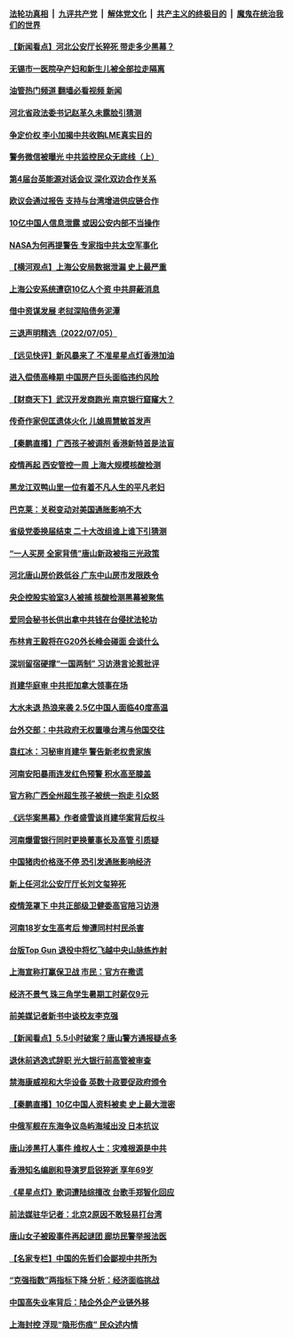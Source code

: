 ####  [法轮功真相](../../../../basic/blob/master/README.md?t=07061631) &nbsp;|&nbsp; [九评共产党](../../../../9ping.md/blob/master/README.md?t=07061631) &nbsp;|&nbsp; [解体党文化](../../../../jtdwh.md/blob/master/README.md?t=07061631)  &nbsp;|&nbsp; [共产主义的终极目的](../../../../gczydzjmd.md/blob/master/README.md?t=07061631) &nbsp;|&nbsp; [魔鬼在统治我们的世界](../../../../mgztzwmdsj.md/blob/master/README.md?t=07061631) 

#### [【新闻看点】河北公安厅长猝死 带走多少黑幕？](../pages/nsc413/n13774333.md?t=07061631) 

#### [无锡市一医院孕产妇和新生儿被全部拉走隔离](../pages/nsc413/n13774701.md?t=07061631) 

#### [油管热门频道 翻墙必看视频 新闻](http://45.76.130.85:81/youtube.html?07061631)

#### [河北省政法委书记赵革久未露脸引猜测](../pages/nsc413/n13774573.md?t=07061631) 

#### [争定价权 李小加揭中共收购LME真实目的](../pages/nsc413/n13774609.md?t=07061631) 

#### [警务微信被曝光 中共监控民众无底线（上）](../pages/nsc413/n13774420.md?t=07061631) 


#### [第4届台英能源对话会议 深化双边合作关系](../pages/nsc413/n13774495.md?t=07061631) 

#### [欧议会通过报告 支持与台湾增进供应链合作](../pages/nsc413/n13774466.md?t=07061631) 

#### [10亿中国人信息泄露 或因公安内部不当操作](../pages/nsc413/n13774417.md?t=07061631) 

#### [NASA为何再提警告 专家指中共太空军事化](../pages/nsc413/n13774393.md?t=07061631) 

#### [【横河观点】上海公安局数据泄漏 史上最严重](../pages/nsc413/n13774347.md?t=07061631) 

#### [上海公安系统遭窃10亿人个资 中共屏蔽消息](../pages/nsc413/n13774299.md?t=07061631) 

#### [借中资谋发展 老挝深陷债务泥潭](../pages/nsc413/n13774386.md?t=07061631) 

#### [三退声明精选（2022/07/05）](../pages/nsc413/n13774378.md?t=07061631) 

#### [【远见快评】新风暴来了 不准星星点灯香港加油](../pages/nsc413/n13774321.md?t=07061631) 

#### [进入偿债高峰期 中国房产巨头面临违约风险](../pages/nsc413/n13774314.md?t=07061631) 

#### [【财商天下】武汉开发商跑光 南京银行窟窿大？](../pages/nsc413/n13774272.md?t=07061631) 

#### [传奇作家倪匡遗体火化 儿媳周慧敏首发声](../pages/nsc413/n13774312.md?t=07061631) 

#### [【秦鹏直播】广西孩子被调剂 香港新特首是法盲](../pages/nsc413/n13774340.md?t=07061631) 

#### [疫情再起 西安管控一周 上海大规模核酸检测](../pages/nsc413/n13774283.md?t=07061631) 

#### [黑龙江双鸭山里一位有着不凡人生的平凡老妇](../pages/nsc413/n13774224.md?t=07061631) 

#### [巴克莱：关税变动对美国通胀影响不大](../pages/nsc413/n13774227.md?t=07061631) 

#### [省级党委换届结束 二十大改组谁上谁下引猜测](../pages/nsc413/n13774231.md?t=07061631) 

#### [“一人买房 全家背债”唐山新政被指三光政策](../pages/nsc413/n13774239.md?t=07061631) 

#### [河北唐山房价跌低谷 广东中山房市发限跌令](../pages/nsc413/n13774050.md?t=07061631) 

#### [央企控股实验室3人被捕 核酸检测黑幕被聚焦](../pages/nsc413/n13774152.md?t=07061631) 

#### [爱同会秘书长供出拿中共钱在台侵扰法轮功](../pages/nsc413/n13773953.md?t=07061631) 

#### [布林肯王毅将在G20外长峰会碰面 会谈什么](../pages/nsc413/n13774153.md?t=07061631) 

#### [深圳留宿硬撑“一国两制” 习访港言论惹批评](../pages/nsc413/n13774168.md?t=07061631) 

#### [肖建华庭审 中共拒加拿大领事在场](../pages/nsc413/n13774155.md?t=07061631) 

#### [大水未退 热浪来袭 2.5亿中国人面临40度高温](../pages/nsc413/n13774061.md?t=07061631) 

#### [台外交部：中共政府无权置喙台湾与他国交往](../pages/nsc413/n13773963.md?t=07061631) 

#### [袁红冰：习秘审肖建华 警告新老权贵家族](../pages/nsc413/n13774091.md?t=07061631) 

#### [河南安阳暴雨连发红色预警 积水高至膝盖](../pages/nsc413/n13774003.md?t=07061631) 

#### [官方称广西全州超生孩子被统一抱走 引众怒](../pages/nsc413/n13773980.md?t=07061631) 

#### [《远华案黑幕》作者盛雪谈肖建华案背后权斗](../pages/nsc413/n13773995.md?t=07061631) 

#### [河南爆雷银行同时更换董事长及高管 引质疑](../pages/nsc413/n13773966.md?t=07061631) 

#### [中国猪肉价格涨不停 恐引发通胀影响经济](../pages/nsc413/n13773973.md?t=07061631) 

#### [新上任河北公安厅厅长刘文玺猝死](../pages/nsc413/n13773972.md?t=07061631) 

#### [疫情笼罩下 中共正部级卫健委高官陪习访港](../pages/nsc413/n13773801.md?t=07061631) 

#### [河南18岁女生高考后 惨遭同村村民杀害](../pages/nsc413/n13773887.md?t=07061631) 

#### [台版Top Gun 退役中将忆飞越中央山脉练炸射](../pages/nsc413/n13773720.md?t=07061631) 

#### [上海宣称打赢保卫战 市民：官方在撒谎](../pages/nsc413/n13773851.md?t=07061631) 

#### [经济不景气 珠三角学生暑期工时薪仅9元](../pages/nsc413/n13773780.md?t=07061631) 

#### [前美媒记者新书中谈校友李克强](../pages/nsc413/n13773712.md?t=07061631) 

#### [【新闻看点】5.5小时破案？唐山警方通报疑点多](../pages/nsc413/n13773559.md?t=07061631) 


#### [退休前逃逸式辞职 光大银行前高管被审查](../pages/nsc413/n13773639.md?t=07061631) 

#### [禁海康威视和大华设备 英数十政要促政府颁令](../pages/nsc413/n13773576.md?t=07061631) 

#### [【秦鹏直播】10亿中国人资料被卖 史上最大泄密](../pages/nsc413/n13773552.md?t=07061631) 

#### [中俄军舰在东海争议岛屿海域出没 日本抗议](../pages/nsc413/n13773487.md?t=07061631) 

#### [唐山涉黑打人事件 维权人士：灾难根源是中共](../pages/nsc413/n13773534.md?t=07061631) 

#### [香港知名编剧和导演罗启锐猝逝 享年69岁](../pages/nsc413/n13773515.md?t=07061631) 

#### [《星星点灯》歌词遭陆综擅改 台歌手郑智化回应](../pages/nsc413/n13773543.md?t=07061631) 

#### [前法媒驻华记者：北京2原因不敢轻易打台湾](../pages/nsc413/n13773536.md?t=07061631) 

#### [唐山女子被殴事件再起谜团 廊坊民警举报法医](../pages/nsc413/n13773448.md?t=07061631) 

#### [【名家专栏】中国的先哲们会鄙视中共所为](../pages/nsc413/n13772913.md?t=07061631) 

#### [“克强指数”两指标下降 分析：经济面临挑战](../pages/nsc413/n13773481.md?t=07061631) 

#### [中国高失业率背后：陆企外企产业链外移](../pages/nsc413/n13773429.md?t=07061631) 

#### [上海封控 浮现“隐形伤痕” 民众述内情](../pages/nsc413/n13773324.md?t=07061631) 

<img src='http://gfw-breaker.win/goodnews/indexes/nsc413.md' width='0px' height='0px'/>
